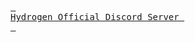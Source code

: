 [<kbd> <br> Hydrogen Official Discord Server <br> </kbd>][Hydrogen]

[Hydrogen]: https://discord.com/invite/Hydrogen
